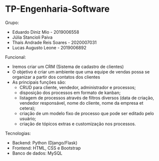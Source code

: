 # TP-Engenharia-Software
Grupo: 

- Eduardo Diniz Mio - 2019006558
- Júlia Stancioli Paiva 
- Thaís Andrade Reis Soares - 2020007031
- Lucas Augusto Leone - 2019006892

Funcional:
- Iremos criar um CRM (Sistema de cadastro de clientes)
- O objetivo é criar um ambiente que uma equipe de vendas possa se organizar a partir dos contatos dos clientes
- As principais funções são: 
  - CRUD para cliente, vendedor, administrador e processos; 
  - disposição dos processos em formato de kanban; 
  - listagem de processos através de filtros diversos (data de criação, vendedor responsável, nome do cliente, nome da empresa et cetera); 
  - criação de um modelo fixo de processo que pode ser editado pelo usuário; 
  - criação de tópicos extras e customização nos processos. 

Tecnologias: 
- Backend: Python (Django/Flask)
- Frontend: HTML, CSS e Bootstrap
- Banco de dados: MySQL
